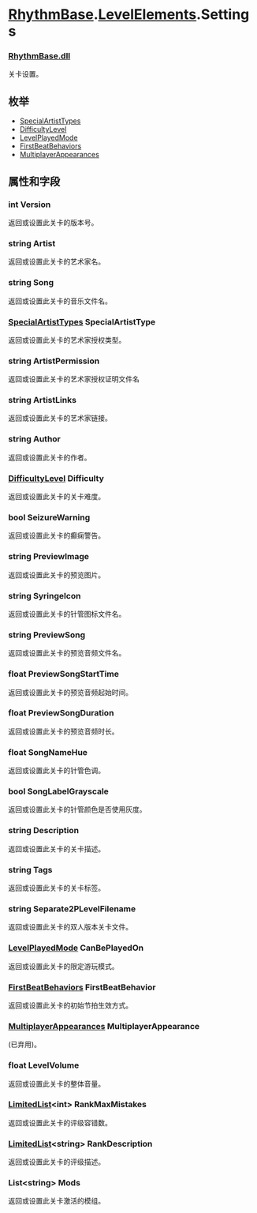 # [RhythmBase](../../RadiationTherapy.md).[LevelElements](../namespace/LevelElements.md).Settings  




### [RhythmBase.dll](../assembly/RhythmBase.md)  
关卡设置。  
  


## 枚举  
  
- [SpecialArtistTypes](../enum/Settings.SpecialArtistTypes.md)  
- [DifficultyLevel](../enum/Settings.DifficultyLevel.md)  
- [LevelPlayedMode](../enum/Settings.LevelPlayedMode.md)  
- [FirstBeatBehaviors](../enum/Settings.FirstBeatBehaviors.md)  
- [MultiplayerAppearances](../enum/Settings.MultiplayerAppearances.md)  
  


## 属性和字段  
  




### int Version  
返回或设置此关卡的版本号。  




### string Artist  
返回或设置此关卡的艺术家名。  




### string Song  
返回或设置此关卡的音乐文件名。  




### [SpecialArtistTypes](../enum/Settings.SpecialArtistTypes.md) SpecialArtistType  
返回或设置此关卡的艺术家授权类型。  




### string ArtistPermission  
返回或设置此关卡的艺术家授权证明文件名  




### string ArtistLinks  
返回或设置此关卡的艺术家链接。  




### string Author  
返回或设置此关卡的作者。  




### [DifficultyLevel](../enum/Settings.DifficultyLevel.md) Difficulty  
返回或设置此关卡的关卡难度。  




### bool SeizureWarning  
返回或设置此关卡的癫痫警告。  




### string PreviewImage  
返回或设置此关卡的预览图片。  




### string SyringeIcon  
返回或设置此关卡的针管图标文件名。  




### string PreviewSong  
返回或设置此关卡的预览音频文件名。  




### float PreviewSongStartTime  
返回或设置此关卡的预览音频起始时间。  




### float PreviewSongDuration  
返回或设置此关卡的预览音频时长。  




### float SongNameHue  
返回或设置此关卡的针管色调。  




### bool SongLabelGrayscale  
返回或设置此关卡的针管颜色是否使用灰度。  




### string Description  
返回或设置此关卡的关卡描述。  




### string Tags  
返回或设置此关卡的关卡标签。  




### string Separate2PLevelFilename  
返回或设置此关卡的双人版本关卡文件。  




### [LevelPlayedMode](../enum/Settings.LevelPlayedMode.md) CanBePlayedOn  
返回或设置此关卡的限定游玩模式。  




### [FirstBeatBehaviors](../enum/Settings.FirstBeatBehaviors.md) FirstBeatBehavior  
返回或设置此关卡的初始节拍生效方式。  




### [MultiplayerAppearances](../enum/Settings.MultiplayerAppearances.md) MultiplayerAppearance  
(已弃用)。  




### float LevelVolume  
返回或设置此关卡的整体音量。  




### [LimitedList](../class/LimitedList_T_.md)\<int\> RankMaxMistakes  
返回或设置此关卡的评级容错数。  




### [LimitedList](../class/LimitedList_T_.md)\<string\> RankDescription  
返回或设置此关卡的评级描述。  




### List\<string\> Mods  
返回或设置此关卡激活的模组。  
